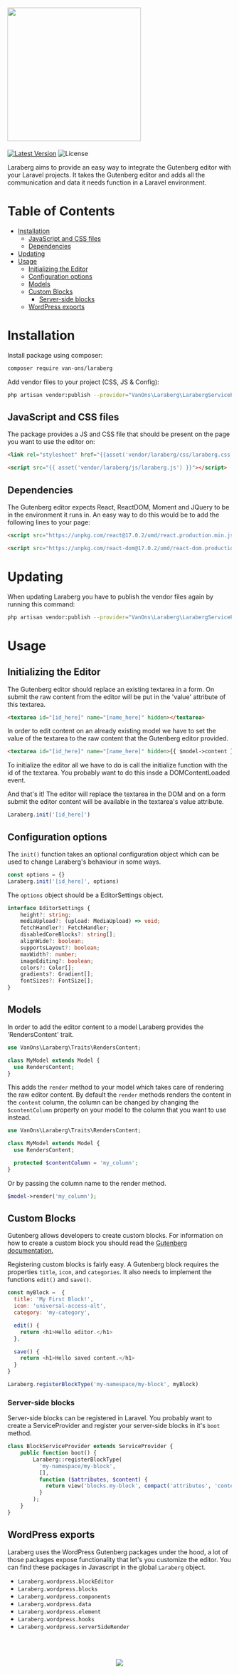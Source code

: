 # <img height="300px" src="./logo-text.svg"> <!-- omit in toc -->
[![Latest Version](https://img.shields.io/packagist/v/van-ons/laraberg)](https://packagist.org/packages/van-ons/laraberg)
![License](https://img.shields.io/github/license/VanOns/laraberg.svg)

Laraberg aims to provide an easy way to integrate the Gutenberg editor with your Laravel projects. It takes the Gutenberg editor and adds all the communication and data it needs function in a Laravel environment.

# Table of Contents <!-- omit in toc -->
- [Installation](#installation)
  - [JavaScript and CSS files](#javascript-and-css-files)
  - [Dependencies](#dependencies)
- [Updating](#updating)
- [Usage](#usage)
  - [Initializing the Editor](#initializing-the-editor)
  - [Configuration options](#configuration-options)
  - [Models](#models)
  - [Custom Blocks](#custom-blocks)
    - [Server-side blocks](#server-side-blocks)
  - [WordPress exports](#wordpress-exports)

# Installation

Install package using composer:

```bash
composer require van-ons/laraberg
```

Add vendor files to your project (CSS, JS & Config):

```bash
php artisan vendor:publish --provider="VanOns\Laraberg\LarabergServiceProvider"
```

## JavaScript and CSS files

The package provides a JS and CSS file that should be present on the page you want to use the editor on: 

```html
<link rel="stylesheet" href="{{asset('vendor/laraberg/css/laraberg.css')}}">

<script src="{{ asset('vendor/laraberg/js/laraberg.js') }}"></script>
```

## Dependencies

The Gutenberg editor expects React, ReactDOM, Moment and JQuery to be in the environment it runs in. An easy way to do this would be to add the following lines to your page:

```html
<script src="https://unpkg.com/react@17.0.2/umd/react.production.min.js"></script>

<script src="https://unpkg.com/react-dom@17.0.2/umd/react-dom.production.min.js"></script>
```

# Updating

When updating Laraberg you have to publish the vendor files again by running this command:
```bash
php artisan vendor:publish --provider="VanOns\Laraberg\LarabergServiceProvider" --tag="public" --force
```

# Usage

## Initializing the Editor

The Gutenberg editor should replace an existing textarea in a form. On submit the raw content from the editor will be put in the 'value' attribute of this textarea.

```html
<textarea id="[id_here]" name="[name_here]" hidden></textarea>
```

In order to edit content on an already existing model we have to set the value of the textarea to the raw content that the Gutenberg editor provided.

```html
<textarea id="[id_here]" name="[name_here]" hidden>{{ $model->content }}</textarea>
```

To initialize the editor all we have to do is call the initialize function with the id of the textarea. You probably want to do this insde a DOMContentLoaded event.

And that's it! The editor will replace the textarea in the DOM and on a form submit the editor content will be available in the textarea's value attribute.

```js
Laraberg.init('[id_here]')
```

## Configuration options

The `init()` function takes an optional configuration object which can be used to change Laraberg's behaviour in some ways.
```js
const options = {}
Laraberg.init('[id_here]', options)
```

The `options` object should be a EditorSettings object.

```typescript
interface EditorSettings {
    height?: string;
    mediaUpload?: (upload: MediaUpload) => void;
    fetchHandler?: FetchHandler;
    disabledCoreBlocks?: string[];
    alignWide?: boolean;
    supportsLayout?: boolean;
    maxWidth?: number;
    imageEditing?: boolean;
    colors?: Color[];
    gradients?: Gradient[];
    fontSizes?: FontSize[];
}
```

## Models

In order to add the editor content to a model Laraberg provides the 'RendersContent' trait.

```php
use VanOns\Laraberg\Traits\RendersContent;

class MyModel extends Model {
  use RendersContent;
}
```

This adds the `render` method to your model which takes care of rendering the raw editor content. By default the `render` methods renders the content in the `content` column, the column can be changed by changing the `$contentColumn` property on your model to the column that you want to use instead.

```php
use VanOns\Laraberg\Traits\RendersContent;

class MyModel extends Model {
  use RendersContent;

  protected $contentColumn = 'my_column';
}
```

Or by passing the column name to the render method.

```php
$model->render('my_column');
```

## Custom Blocks

Gutenberg allows developers to create custom blocks. For information on how to create a custom block you should read the [Gutenberg documentation.](https://wordpress.org/gutenberg/handbook/designers-developers/developers/tutorials/block-tutorial/writing-your-first-block-type/)

Registering custom blocks is fairly easy. A Gutenberg block requires the properties `title`, `icon`, and `categories`. It also needs to implement the functions `edit()` and `save()`.

```js
const myBlock =  {
  title: 'My First Block!',
  icon: 'universal-access-alt',
  category: 'my-category',

  edit() {
    return <h1>Hello editor.</h1>
  },

  save() {
    return <h1>Hello saved content.</h1>
  }
}

Laraberg.registerBlockType('my-namespace/my-block', myBlock)
```

### Server-side blocks

Server-side blocks can be registered in Laravel. You probably want to create a ServiceProvider and register your server-side blocks in it's `boot` method.

```php
class BlockServiceProvider extends ServiceProvider {
    public function boot() {
        Laraberg::registerBlockType(
          'my-namespace/my-block',
          [],
          function ($attributes, $content) {
            return view('blocks.my-block', compact('attributes', 'content'));
          }
        );
    }
}
```

## WordPress exports

Laraberg uses the WordPress Gutenberg packages under the hood, a lot of those packages expose functionality that let's you customize the editor. You can find these packages in Javascript in the global `Laraberg` object.

- `Laraberg.wordpress.blockEditor`
- `Laraberg.wordpress.blocks`
- `Laraberg.wordpress.components`
- `Laraberg.wordpress.data`
- `Laraberg.wordpress.element`
- `Laraberg.wordpress.hooks`
- `Laraberg.wordpress.serverSideRender`

<div align="center">
	<br><br><br>
	<a href="https://van-ons.nl">
	    <img src="https://van-ons.nl/assets/mail/logo-vo-groen-2019-mail.png"/>
	</a>
  <br>
</div>
